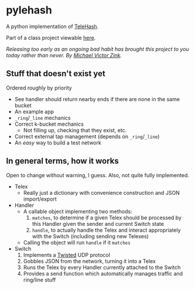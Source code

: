 pylehash
========

A python implementation of [TeleHash][telehash].

Part of a class project viewable [here][class project].

*Releasing too early as an ongoing bad habit has brought this project to you today rather than never. By [Michael Victor Zink](http://zuwiki.net/).*

Stuff that doesn't exist yet
----------------------------

Ordered roughly by priority

* See handler should return nearby ends if there are none in the same bucket
* An example app
* `_ring`/`_line` mechanics
* Correct k-bucket mechanics
	* Not filling up, checking that they exist, etc.
* Correct external tap management (depends on `_ring`/`_line`)
* An *easy* way to build a test network

In general terms, how it works
------------------------------

Open to change without warning, I guess. Also, not quite fully implemented.

* Telex
	* Really just a dictionary with convenience construction and JSON import/export
* Handler
	* A callable object implementing two methods:
		1. `matches`, to determine if a given Telex should be processed by this Handler given the sender and current Switch state
		2. `handle`, to actually handle the Telex and interact appropriately with the Switch (including sending new Telexes)
	* Calling the object will run `handle` if it `matches`
* Switch
	1. Implements a [Twisted][twisted] UDP protocol
	2. Gobbles JSON from the network, turning it into a Telex
	3. Runs the Telex by every Handler currently attached to the Switch
	4. Provides a send function which automatically manages traffic and ring/line stuff

[class project]: http://brick.cs.uchicago.edu/Courses/CMSC-16200/2011/pmwiki/pmwiki.php/Student/TeleHash (Wiki page for the class project)

[telehash]: http://telehash.org/ (Official TeleHash page. Courtesy of Jeremie Miller, I believe.)

[twisted]: http://twistedmatrix.com/ (Event-driven networking infrastructure for Python)
